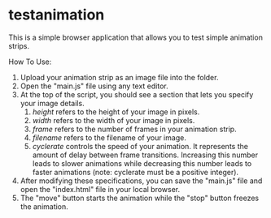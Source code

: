 # testanimation
This is a simple browser application that allows you to test simple animation strips.  

How To Use:

1. Upload your animation strip as an image file into the folder.
2. Open the "main.js" file using any text editor.
3. At the top of the script, you should see a section that lets you specify your image details.
   1. *height* refers to the height of your image in pixels.
   2. *width* refers to the width of your image in pixels.
   3. *frame* refers to the number of frames in your animation strip.
   4. *filename* refers to the filename of your image.
   5. *cyclerate* controls the speed of your animation. It represents the amount of delay between frame transitions. Increasing this number leads to slower animations while decreasing this number leads to faster animations (note: cyclerate must be a positive integer).
4. After modifying these specifications, you can save the "main.js" file and open the "index.html" file in your local browser.
5. The "move" button starts the animation while the "stop" button freezes the animation.
